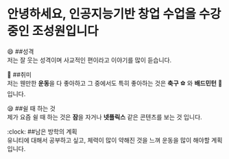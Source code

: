 # 안녕하세요, 인공지능기반 창업 수업을 수강중인 **조성원**입니다

:smile: ##성격<br>
저는 잘 웃는 성격이며 사교적인 편이라고 이야기를 많이 듣습니다.

:running: ##취미<br>
저는 웬만한 **운동**을 다 좋아하고 그 중에서도 특히 좋아하는 것은 **축구** :soccer: 와 **배드민턴** :badminton: 입니다.

:sleepy: ##쉴 때 하는 것<br>
제가 요즘 쉴 때 하는 것은 **잠**을 자거나 **넷플릭스** 같은 콘텐츠를 보는 것 입니다.

:clock: ##남은 방학의 계획<br>
유니티에 대해서 공부하고 싶고, 체력이 많이 약해진 것을 느껴 운동을 많이 해야할 계획입니다.
